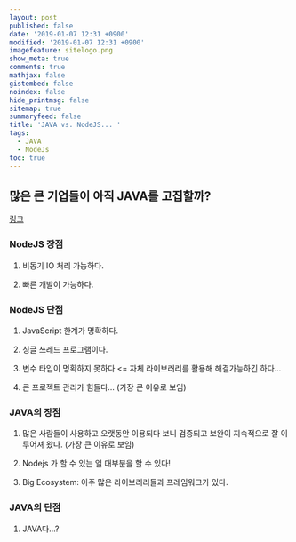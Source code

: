 ```yaml
---
layout: post
published: false
date: '2019-01-07 12:31 +0900'
modified: '2019-01-07 12:31 +0900'
imagefeature: sitelogo.png
show_meta: true
comments: true
mathjax: false
gistembed: false
noindex: false
hide_printmsg: false
sitemap: true
summaryfeed: false
title: 'JAVA vs. NodeJS... '
tags:
  - JAVA
  - NodeJs
toc: true
---
```

## 많은 큰 기업들이 아직 JAVA를 고집할까?

[링크](https://www.quora.com/Why-do-big-companies-still-write-in-Java-Spring-Boot-when-Node-js-is-faster-and-uses-less-resources-for-the-job-that-they-do)


### NodeJS 장점

1. 비동기 IO 처리 가능하다.

2. 빠른 개발이 가능하다. 

### NodeJS 단점

1. JavaScript 한계가 명확하다.

2. 싱글 쓰레드 프로그램이다.

3. 변수 타입이 명확하지 못하다 <= 자체 라이브러리를 활용해 해결가능하긴 하다...

4. 큰 프로젝트 관리가 힘들다... (가장 큰 이유로 보임)


### JAVA의 장점

1. 많은 사람들이 사용하고 오랫동안 이용되다 보니 검증되고 보완이 지속적으로 잘 이루어져 왔다. (가장 큰 이유로 보임)

2. Nodejs 가 할 수 있는 일 대부분을 할 수 있다!

3. Big Ecosystem: 아주 많은 라이브러리들과 프레임워크가 있다.


### JAVA의 단점

1. JAVA다...?
